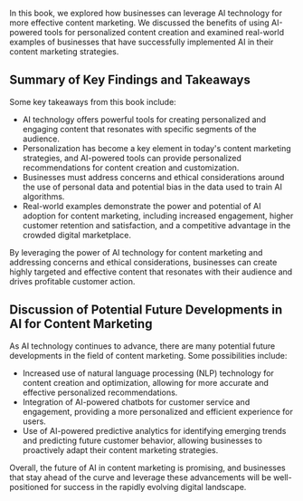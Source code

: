 
In this book, we explored how businesses can leverage AI technology for more effective content marketing. We discussed the benefits of using AI-powered tools for personalized content creation and examined real-world examples of businesses that have successfully implemented AI in their content marketing strategies.

Summary of Key Findings and Takeaways
-------------------------------------

Some key takeaways from this book include:

* AI technology offers powerful tools for creating personalized and engaging content that resonates with specific segments of the audience.
* Personalization has become a key element in today's content marketing strategies, and AI-powered tools can provide personalized recommendations for content creation and customization.
* Businesses must address concerns and ethical considerations around the use of personal data and potential bias in the data used to train AI algorithms.
* Real-world examples demonstrate the power and potential of AI adoption for content marketing, including increased engagement, higher customer retention and satisfaction, and a competitive advantage in the crowded digital marketplace.

By leveraging the power of AI technology for content marketing and addressing concerns and ethical considerations, businesses can create highly targeted and effective content that resonates with their audience and drives profitable customer action.

Discussion of Potential Future Developments in AI for Content Marketing
-----------------------------------------------------------------------

As AI technology continues to advance, there are many potential future developments in the field of content marketing. Some possibilities include:

* Increased use of natural language processing (NLP) technology for content creation and optimization, allowing for more accurate and effective personalized recommendations.
* Integration of AI-powered chatbots for customer service and engagement, providing a more personalized and efficient experience for users.
* Use of AI-powered predictive analytics for identifying emerging trends and predicting future customer behavior, allowing businesses to proactively adapt their content marketing strategies.

Overall, the future of AI in content marketing is promising, and businesses that stay ahead of the curve and leverage these advancements will be well-positioned for success in the rapidly evolving digital landscape.
